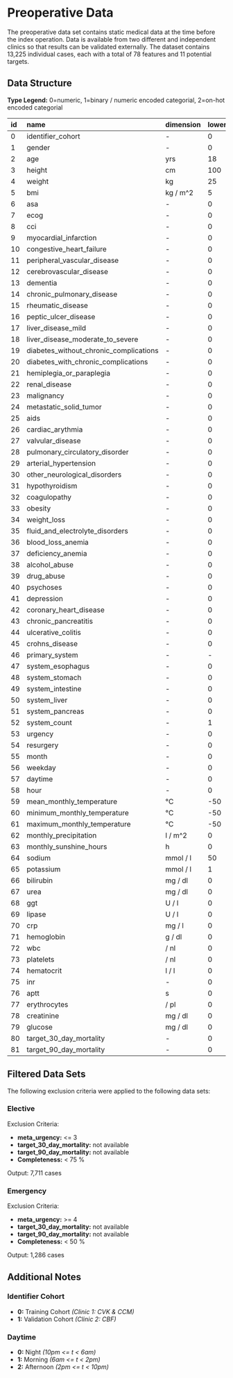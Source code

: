 # Preoperative Data

The preoperative data set contains static medical data at the time before the index operation. Data is available from two different and independent clinics so that results can be validated externally. The dataset contains 13,225 individual cases, each with a total of 78 features and 11 potential targets.

## Data Structure

**Type Legend:** 0=numeric, 1=binary / numeric encoded categorial, 2=on-hot encoded categorial

| id   | name                                   | dimension | lower_limit | upper_limit   | type |
| :--- | :------------------------------------- | :-------- | :---------- | :------------ | :--- |
|    0 | identifier_cohort                      | -         | 0           | 1             | 1    |
|    1 | gender                                 | -         | 0           | 1             | 1    |
|    2 | age                                    | yrs       | 18          | 120           | 0    |
|    3 | height                                 | cm        | 100         | 250           | 0    |
|    4 | weight                                 | kg        | 25          | 300           | 0    |
|    5 | bmi                                    | kg / m^2  | 5           | 100           | 0    |
|    6 | asa                                    | -         | 0           | 5             | 1    |
|    7 | ecog                                   | -         | 0           | 5             | 1    |
|    8 | cci                                    | -         | 0           | 24            | 1    |
|    9 | myocardial_infarction                  | -         | 0           | 1             | 1    |
|   10 | congestive_heart_failure               | -         | 0           | 1             | 1    |
|   11 | peripheral_vascular_disease            | -         | 0           | 1             | 1    |
|   12 | cerebrovascular_disease                | -         | 0           | 1             | 1    |
|   13 | dementia                               | -         | 0           | 1             | 1    |
|   14 | chronic_pulmonary_disease              | -         | 0           | 1             | 1    |
|   15 | rheumatic_disease                      | -         | 0           | 1             | 1    |
|   16 | peptic_ulcer_disease                   | -         | 0           | 1             | 1    |
|   17 | liver_disease_mild                     | -         | 0           | 1             | 1    |
|   18 | liver_disease_moderate_to_severe       | -         | 0           | 1             | 1    |
|   19 | diabetes_without_chronic_complications | -         | 0           | 1             | 1    |
|   20 | diabetes_with_chronic_complications    | -         | 0           | 1             | 1    |
|   21 | hemiplegia_or_paraplegia               | -         | 0           | 1             | 1    |
|   22 | renal_disease                          | -         | 0           | 1             | 1    |
|   23 | malignancy                             | -         | 0           | 1             | 1    |
|   24 | metastatic_solid_tumor                 | -         | 0           | 1             | 1    |
|   25 | aids                                   | -         | 0           | 1             | 1    |
|   26 | cardiac_arythmia                       | -         | 0           | 1             | 1    |
|   27 | valvular_disease                       | -         | 0           | 1             | 1    |
|   28 | pulmonary_circulatory_disorder         | -         | 0           | 1             | 1    |
|   29 | arterial_hypertension                  | -         | 0           | 1             | 1    |
|   30 | other_neurological_disorders           | -         | 0           | 1             | 1    |
|   31 | hypothyroidism                         | -         | 0           | 1             | 1    |
|   32 | coagulopathy                           | -         | 0           | 1             | 1    |
|   33 | obesity                                | -         | 0           | 1             | 1    |
|   34 | weight_loss                            | -         | 0           | 1             | 1    |
|   35 | fluid_and_electrolyte_disorders        | -         | 0           | 1             | 1    |
|   36 | blood_loss_anemia                      | -         | 0           | 1             | 1    |
|   37 | deficiency_anemia                      | -         | 0           | 1             | 1    |
|   38 | alcohol_abuse                          | -         | 0           | 1             | 1    |
|   39 | drug_abuse                             | -         | 0           | 1             | 1    |
|   40 | psychoses                              | -         | 0           | 1             | 1    |
|   41 | depression                             | -         | 0           | 1             | 1    |
|   42 | coronary_heart_disease                 | -         | 0           | 1             | 1    |
|   43 | chronic_pancreatitis                   | -         | 0           | 1             | 1    |
|   44 | ulcerative_colitis                     | -         | 0           | 1             | 1    |
|   45 | crohns_disease                         | -         | 0           | 1             | 1    |
|   46 | primary_system                         | -         | -           | -             | 2    |
|   47 | system_esophagus                       | -         | 0           | 1             | 1    |
|   48 | system_stomach                         | -         | 0           | 1             | 1    |
|   49 | system_intestine                       | -         | 0           | 1             | 1    |
|   50 | system_liver                           | -         | 0           | 1             | 1    |
|   51 | system_pancreas                        | -         | 0           | 1             | 1    |
|   52 | system_count                           | -         | 1           | 5             | 0    |
|   53 | urgency                                | -         | 0           | 5             | 1    |
|   54 | resurgery                              | -         | 0           | 1             | 1    |
|   55 | month                                  | -         | 0           | 11            | 1    |
|   56 | weekday                                | -         | 0           | 6             | 1    |
|   57 | daytime                                | -         | 0           | 2             | 1    |
|   58 | hour                                   | -         | 0           | 23            | 1    |
|   59 | mean_monthly_temperature               | °C        | -50         | 50            | 0    |
|   60 | minimum_monthly_temperature            | °C        | -50         | 50            | 0    |
|   61 | maximum_monthly_temperature            | °C        | -50         | 50            | 0    |
|   62 | monthly_precipitation                  | l / m^2   | 0           | 500           | 0    |
|   63 | monthly_sunshine_hours                 | h         | 0           | 744           | 0    |
|   64 | sodium                                 | mmol / l  | 50          | 200           | 0    |
|   65 | potassium                              | mmol / l  | 1           | 10            | 0    |
|   66 | bilirubin                              | mg / dl   | 0           | 50            | 0    |
|   67 | urea                                   | mg / dl   | 0           | 400           | 0    |
|   68 | ggt                                    | U / l     | 0           | 100,000       | 0    |
|   69 | lipase                                 | U / l     | 0           | 50,000        | 0    |
|   70 | crp                                    | mg / l    | 0           | 1,000         | 0    |
|   71 | hemoglobin                             | g / dl    | 0           | 40            | 0    |
|   72 | wbc                                    | / nl      | 0           | 100           | 0    |
|   73 | platelets                              | / nl      | 0           | 16,000,000    | 0    |
|   74 | hematocrit                             | l / l     | 0           | 1             | 0    |
|   75 | inr                                    | -         | 0           | 10            | 0    |
|   76 | aptt                                   | s         | 0           | 500           | 0    |
|   77 | erythrocytes                           | / pl      | 0           | 10            | 0    |
|   78 | creatinine                             | mg / dl   | 0           | 100           | 0    |
|   79 | glucose                                | mg / dl   | 0           | 1,000         | 0    |
|   80 | target_30_day_mortality                | -         | 0           | 1             | 1    |
|   81 | target_90_day_mortality                | -         | 0           | 1             | 1    |

## Filtered Data Sets

The following exclusion criteria were applied to the following data sets:

### Elective

Exclusion Criteria:
- **meta_urgency:** <= 3
- **target_30_day_mortality:** not available
- **target_90_day_mortality:** not available
- **Completeness:** < 75 %

Output: 7,711 cases

### Emergency

Exclusion Criteria:
- **meta_urgency:** >= 4
- **target_30_day_mortality:** not available
- **target_90_day_mortality:** not available
- **Completeness:** < 50 %

Output: 1,286 cases

## Additional Notes

### Identifier Cohort

- **0:** Training Cohort _(Clinic 1: CVK & CCM)_
- **1:** Validation Cohort _(Clinic 2: CBF)_

### Daytime
- **0:** Night _(10pm <= t < 6am)_
- **1:** Morning _(6am <= t < 2pm)_
- **2:** Afternoon _(2pm <= t < 10pm)_